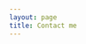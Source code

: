```yaml
---
layout: page
title: Contact me
---
```


<html>
    <head>
        <style>
            #chartdiv {
                width: 100%;
                height: 280px;
            }
            .map-marker {
                margin-left: -5px;
                margin-top: -5px;
            }
            .map-marker.map-clickable {
                cursor: pointer;
            }
            .pulse {
                width: 4px;
                height: 4px;
                border: 0px solid #f7f14c;
                -webkit-border-radius: 30px;
                -moz-border-radius: 30px;
                border-radius: 30px;
                background-color: #716f42;
                z-index: 10;
                position: absolute;
          }
          .map-marker .dot {
                border: 10px solid #FFFFFF;
                background: transparent;
                -webkit-border-radius: 100px;
                -moz-border-radius: 100px;
                border-radius: 100px;
                height: 40px;
                width: 40px;
                -webkit-animation: pulse 0s ease-out;
                -moz-animation: pulse 0s ease-out;
                animation: pulse 1s ease-out;
                -webkit-animation-iteration-count: infinite;
                -moz-animation-iteration-count: infinite;
                animation-iteration-count: infinite;
                position: absolute;
                top: -25px;
                left: -25px;
                z-index: 1;
                opacity: 0;
        }
        @-moz-keyframes pulse {
               0% {
                  -moz-transform: scale(0);
                  opacity: 0.0;
               }
               25% {
                  -moz-transform: scale(0);
                  opacity: 0.1;
               }
               50% {
                  -moz-transform: scale(0.1);
                  opacity: 0.3;
               }
               75% {
                  -moz-transform: scale(0.5);
                  opacity: 0.5;
               }
               100% {
                  -moz-transform: scale(1);
                  opacity: 0.0;
               }
        }
        @-webkit-keyframes "pulse" {
               0% {
                  -webkit-transform: scale(0);
                  opacity: 0.0;
               }
               25% {
                  -webkit-transform: scale(0);
                  opacity: 0.1;
               }
               50% {
                  -webkit-transform: scale(0.1);
                  opacity: 0.3;
               }
               75% {
                  -webkit-transform: scale(0.5);
                  opacity: 0.5;
               }
               100% {
                  -webkit-transform: scale(1);
                  opacity: 0.0;
               }
        }
        </style>
    </head>
    <body>
    <script src="https://www.amcharts.com/lib/3/ammap.js"></script>
    <script src="https://www.amcharts.com/lib/3/maps/js/worldLow.js"></script>
    <script src="https://www.amcharts.com/lib/3/themes/light.js"></script>
    <script>
    // svg path for target icon
    var targetSVG = "M9,0C4.029,0,0,4.029,0,9s4.029,9,9,9s9-4.029,9-9S13.971,0,9,0z M9,15.93 c-3.83,0-6.93-3.1-6.93-6.93S5.17,2.07,9,2.07s6.93,3.1,6.93,6.93S12.83,15.93,9,15.93 M12.5,9c0,1.933-1.567,3.5-3.5,3.5S5.5,10.933,5.5,9S7.067,5.5,9,5.5 S12.5,7.067,12.5,9z";

    var map = AmCharts.makeChart( "chartdiv", {
      "type": "map",
      "theme": "light",
      "dragMap": true,
      "projection": "miller",
      "mouseWheelZoomEnabled": true,
      "showBalloonOnSelectedObject": true,
      "backgroundAlpha": 1,
      "backgroundColor": "#000",

      "dataProvider": {
        "map": "worldLow",
        "zoomLevel": 1,
        "zoomLongitude": 10,
        "zoomLatitude": 25,
        <!-- "getAreasFromMap": true, -->

        "lines": [],

        "images": [ {
          "id": "hongkong",
          "svgPath": targetSVG,
          "title": "Hong Kong",
          "latitude": 22.337857,
          "longitude": 114.181962,
          "scale": 0.5
        }, {
          "svgPath": targetSVG,
          "title": "Beijing",
          "latitude": 39.9869171,
          "longitude": 116.3036799,
          "scale": 0.25
        }, {
          "svgPath": targetSVG,
          "title": "Wuhan",
          "latitude": 30.5390822,
          "longitude": 114.3527662,
          "scale": 0.25
        }, {
          "color": "#FFFF00",
          "rollOverColor": "#FF0000",
          "svgPath": targetSVG,
          <!-- "title": "Corvallis", -->
          "latitude": 44.5637844,
          "longitude": -123.2816383,
          "scale": 0.5
        }, {
          "color": "#00FF00",
          "rollOverColor": "#FF0000",
          "type": "circle",
          <!-- "title": "Jingzhou", -->
          "latitude": 30.341304,
          "longitude": 112.212773,
          "scale": 0.2
        }, {
          "color": "#FFFFFF",
          "rollOverColor": "#FF0000",
          "type": "circle",
          "title": "新观村",
          "latitude": 29.9948936,
          "longitude": 112.660802,
          "scale": 0.25
        }, {
          "color": "#00FF00",
          "rollOverColor": "#FF0000",
          "type": "circle",
          <!-- "title": "Kunming", -->
          "latitude": 25.0339698,
          "longitude": 102.704877,
          "scale": 0.2
        }, {
          "color": "#00FF00",
          "rollOverColor": "#FF0000",
          "type": "circle",
          "title": "Honolulu",
          "latitude": 21.2961421,
          "longitude": -157.8197537,
          "scale": 0.2
        }, {
          "color": "#00FF00",
          "rollOverColor": "#FF0000",
          "type": "circle",
          "title": "Seoul",
          "latitude": 37.561710,
          "longitude": 126.969821,
          "scale": 0.2
        }, {
          "color": "#00FF00",
          "rollOverColor": "#FF0000",
          "type": "circle",
          "title": "Milan",
          "latitude": 45.462403,
          "longitude": 9.186216,
          "scale": 0.2
        }, {
          "color": "#00FF00",
          "rollOverColor": "#FF0000",
          "type": "circle",
          <!-- "title": "Como", -->
          "latitude": 45.818056,
          "longitude": 9.066017,
          "scale": 0.2
        }, {
          "color": "#00FF00",
          "rollOverColor": "#FF0000",
          "type": "circle",
          "title": "Venice",
          "latitude": 45.430860,
          "longitude": 12.334162,
          "scale": 0.2
        }, {
          "color": "#00FF00",
          "rollOverColor": "#FF0000",
          "type": "circle",
          "title": "Florence",
          "latitude": 43.768844,
          "longitude": 11.253570,
          "scale": 0.2
        }, {
          "color": "#00FF00",
          "rollOverColor": "#FF0000",
          "type": "circle",
          "title": "Prague",
          "latitude": 50.0598054,
          "longitude": 14.3251976,
          "scale": 0.2
        }, {
          "color": "#00FF00",
          "rollOverColor": "#FF0000",
          "type": "circle",
          <!-- "title": "Karlovy Vary", -->
          "latitude": 50.230220,
          "longitude": 12.867841,
          "scale": 0.2
        }, {
          "color": "#00FF00",
          "rollOverColor": "#FF0000",
          "type": "circle",
          <!-- "title": "Český Krumlov", -->
          "latitude": 48.973443,
          "longitude": 14.472547,
          "scale": 0.2
        }, {
          "color": "#00FF00",
          "rollOverColor": "#FF0000",
          "type": "circle",
          <!-- "title": "Ceske Budejovice", -->
          "latitude": 48.809801,
          "longitude": 14.314063,
          "scale": 0.2
        }, {
          "color": "#00FF00",
          "rollOverColor": "#FF0000",
          "type": "circle",
          <!-- "title": "Jianshui", -->
          "latitude": 23.633042,
          "longitude": 102.825430,
          "scale": 0.2
        }, {
          "color": "#00FF00",
          "rollOverColor": "#FF0000",
          "type": "circle",
          <!-- "title": "Mojiang", -->
          "latitude": 23.427488,
          "longitude": 101.686784,
          "scale": 0.2
        }, {
          "color": "#00FF00",
          "rollOverColor": "#FF0000",
          "type": "circle",
          <!-- "title": "Pu'er", -->
          "latitude": 22.782715,
          "longitude": 100.967927,
          "scale": 0.2
        }, {
          "color": "#00FF00",
          "rollOverColor": "#FF0000",
          "type": "circle",
          <!-- "title": "Xishuangbanna", -->
          "latitude": 22.006043,
          "longitude": 100.802042,
          "scale": 0.2
        }, {
          "color": "#00FF00",
          "rollOverColor": "#FF0000",
          "type": "circle",
          <!-- "title": "Shenzhen", -->
          "latitude": 22.532757,
          "longitude": 113.917776,
          "scale": 0.2
        }, {
          "color": "#00FF00",
          "rollOverColor": "#FF0000",
          "type": "circle",
          <!-- "title": "Zhuhai", -->
          "latitude": 22.277800,
          "longitude": 113.570599,
          "scale": 0.2
        }, {
          "color": "#00FF00",
          "rollOverColor": "#FF0000",
          "type": "circle",
          <!-- "title": "Macau", -->
          "latitude": 22.189968,
          "longitude": 113.548058,
          "scale": 0.2
        }, {
          "color": "#00FF00",
          "rollOverColor": "#FF0000",
          "type": "circle",
          <!-- "title": "Jianshui", -->
          "latitude": 23.633042,
          "longitude": 102.825430,
          "scale": 0.2
        }, {
          "color": "#00FF00",
          "rollOverColor": "#FF0000",
          "type": "circle",
          <!-- "title": "Jianshui", -->
          "latitude": 23.633042,
          "longitude": 102.825430,
          "scale": 0.2
        }, {
          "color": "#00FF00",
          "rollOverColor": "#FF0000",
          "type": "circle",
          <!-- "title": "Dali", -->
          "latitude": 25.610270,
          "longitude": 100.270071,
          "scale": 0.2
        }, {
          "color": "#00FF00",
          "rollOverColor": "#FF0000",
          "type": "circle",
          <!-- "title": "Lijiang", -->
          "latitude": 26.853597,
          "longitude": 100.227114,
          "scale": 0.2
        }, {
          "color": "#00FF00",
          "rollOverColor": "#FF0000",
          "type": "circle",
          <!-- "title": "Wenshan Puzhehei", -->
          "latitude": 24.131957,
          "longitude": 104.119156,
          "scale": 0.2
        }, {
          "color": "#00FF00",
          "rollOverColor": "#FF0000",
          "type": "circle",
          <!-- "title": "Gejiu", -->
          "latitude": 23.357424,
          "longitude": 103.155472,
          "scale": 0.2
        }, {
          "color": "#00FF00",
          "rollOverColor": "#FF0000",
          "type": "circle",
          <!-- "title": "Mengzi", -->
          "latitude": 23.363066,
          "longitude": 103.398048,
          "scale": 0.2
        }, {
          "color": "#00FF00",
          "rollOverColor": "#FF0000",
          "type": "circle",
          <!-- "title": "Hangzhou", -->
          "latitude": 30.268311,
          "longitude": 120.153467,
          "scale": 0.2
        }, {
          "color": "#00FF00",
          "rollOverColor": "#FF0000",
          "type": "circle",
          <!-- "title": "Chongming Island", -->
          "latitude": 31.623527,
          "longitude": 121.396618,
          "scale": 0.2
        }, {
          "color": "#00FF00",
          "rollOverColor": "#FF0000",
          "type": "circle",
          <!-- "title": "Shanghai", -->
          "latitude": 31.227287,
          "longitude": 121.459633,
          "scale": 0.2
        }, {
          "color": "#00FF00",
          "rollOverColor": "#FF0000",
          "type": "circle",
          <!-- "title": "Changzhou", -->
          "latitude": 31.808967,
          "longitude": 119.974338,
          "scale": 0.2
        }, {
          "color": "#00FF00",
          "rollOverColor": "#FF0000",
          "type": "circle",
          <!-- "title": "Nanjing", -->
          "latitude": 32.065932,
          "longitude": 118.788722,
          "scale": 0.2
        }, {
          "color": "#00FF00",
          "rollOverColor": "#FF0000",
          "type": "circle",
          <!-- "title": "Jiujiang Lushan", -->
          "latitude": 29.556552,
          "longitude": 116.013272,
          "scale": 0.2
        }, {
          "color": "#00FF00",
          "rollOverColor": "#FF0000",
          "type": "circle",
          <!-- "title": "Nanchang", -->
          "latitude": 28.679786,
          "longitude": 115.855627,
          "scale": 0.2
        }, {
          "color": "#00FF00",
          "rollOverColor": "#FF0000",
          "type": "circle",
          <!-- "title": "Yueyang", -->
          "latitude": 29.363103,
          "longitude": 113.114635,
          "scale": 0.2
        }, {
          "color": "#00FF00",
          "rollOverColor": "#FF0000",
          "type": "circle",
          <!-- "title": "Changsha", -->
          "latitude": 28.216436,
          "longitude": 112.940859,
          "scale": 0.2
        }, {
          "color": "#00FF00",
          "rollOverColor": "#FF0000",
          "type": "circle",
          <!-- "title": "Xiangtan", -->
          "latitude": 27.827308,
          "longitude": 112.940775,
          "scale": 0.2
        }, {
          "color": "#00FF00",
          "rollOverColor": "#FF0000",
          "type": "circle",
          "title": "Heaven Lake",
          "latitude": 42.021411,
          "longitude": 128.060149,
          "scale": 0.2
        }, {
          "color": "#00FF00",
          "rollOverColor": "#FF0000",
          "type": "circle",
          <!-- "title": "Yanbian Antu", -->
          "latitude": 43.103310,
          "longitude": 128.865288,
          "scale": 0.2
        }, {
          "color": "#00FF00",
          "rollOverColor": "#FF0000",
          "type": "circle",
          <!-- "title": "Changchun", -->
          "latitude": 43.822262,
          "longitude": 125.324109,
          "scale": 0.2
        }, {
          "color": "#00FF00",
          "rollOverColor": "#FF0000",
          "type": "circle",
          <!-- "title": "Shenyang", -->
          "latitude": 41.795374,
          "longitude": 123.429275,
          "scale": 0.2
        }, {
          "color": "#00FF00",
          "rollOverColor": "#FF0000",
          "type": "circle",
          <!-- "title": "Qingdao", -->
          "latitude": 36.058188,
          "longitude": 120.364583,
          "scale": 0.2
        }, {
          "color": "#00FF00",
          "rollOverColor": "#FF0000",
          "type": "circle",
          <!-- "title": "Jinan", -->
          "latitude": 36.642584,
          "longitude": 117.120170,
          "scale": 0.2
        }, {
          "color": "#00FF00",
          "rollOverColor": "#FF0000",
          "type": "circle",
          <!-- "title": "Shaoxing", -->
          "latitude": 29.996625,
          "longitude": 120.585910,
          "scale": 0.2
        }, {
          "color": "#00FF00",
          "rollOverColor": "#FF0000",
          "type": "circle",
          <!-- "title": "Guangzhou", -->
          "latitude": 23.116626,
          "longitude": 113.248428,
          "scale": 0.2
        }, {
          "color": "#00FF00",
          "rollOverColor": "#FF0000",
          "type": "circle",
          <!-- "title": "Dongguan", -->
          "latitude": 23.037614,
          "longitude": 113.756288,
          "scale": 0.2
        }, {
          "color": "#00FF00",
          "rollOverColor": "#FF0000",
          "type": "circle",
          <!-- "title": "Xiangyang", -->
          "latitude": 31.931969,
          "longitude": 112.929498,
          "scale": 0.2
        }, {
          "color": "#00FF00",
          "rollOverColor": "#FF0000",
          "type": "circle",
          <!-- "title": "Chengdu", -->
          "latitude": 30.584186,
          "longitude": 104.056221,
          "scale": 0.2
        } ]
      },

      "areasSettings": {
          "color": "#FFCC00",
          "outlineThickness": 0,
          "unlistedAreasColor": "#999",
          "unlistedAreasAlpha": 0.6
      },

      "imagesSettings": {
        "color": "#FF0000",
        "rollOverColor": "#FFFF00",
        "selectedColor": "#000000"
      },

      "linesSettings": {
        "arc": -0.8,
        "arrow": "none",
        "color": "#FFFF00",
        "alpha": 1,
        "arrowAlpha": 0.9,
        "arrowSize": 0,
        "thickness": 0.5
      },

      "balloon": {
          "drop": true
      },

      "zoomControl": {
        "homeButtonEnabled": false,
        "zoomControlEnabled": false,
        "buttonSize": 20,
        "gridHeight": 0,
        "draggerAlpha": 0,
        "gridAlpha": 0
      },

      "backgroundZoomsToTop": true,
      "linesAboveImages": true,

      "export": {
        "enabled": false
      }
    } );

    map.addListener( "positionChanged", updateCustomMarkers );

    function updateCustomMarkers( event ) {
      var map = event.chart;

      for ( var x in map.dataProvider.images ) {
        var image = map.dataProvider.images[ x ];
        if (x == 0 || x == 3) {
            if ( 'undefined' == typeof image.externalElement )
            image.externalElement = createCustomMarker( image );
            var xy = map.coordinatesToStageXY( image.longitude, image.latitude );
            image.externalElement.style.top = xy.y + 'px';
            image.externalElement.style.left = xy.x + 'px';
        }
      }
    }

    function createCustomMarker( image ) {
      var holder = document.createElement( 'div' );
      holder.className = 'map-marker';
      holder.title = image.title;
      holder.style.position = 'absolute';

      if ( undefined != image.url ) {
        holder.onclick = function() {
          window.location.href = image.url;
        };
        holder.className += ' map-clickable';
      }

      var dot = document.createElement( 'div' );
      dot.className = 'dot';
      holder.appendChild( dot );

      var pulse = document.createElement( 'div' );
      pulse.className = 'pulse';
      holder.appendChild( pulse );

      image.chart.chartDiv.appendChild( holder );

      return holder;
    }
    </script>
    </body>
    <div id="chartdiv"></div>
</html>

If you are having any questions or suggestions, feel free to contact me.
